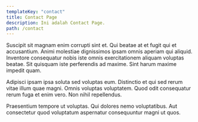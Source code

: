 ```yaml
---
templateKey: "contact"
title: Contact Page
description: Ini adalah Contact Page.
path: /contact
---
```


Suscipit sit magnam enim corrupti sint et. Qui beatae at et fugit qui et accusantium. Animi molestiae dignissimos ipsam omnis aperiam qui aliquid. Inventore consequatur nobis iste omnis exercitationem aliquam voluptas beatae. Sit quisquam iste perferendis ad maxime. Sint harum maxime impedit quam.

Adipisci ipsam ipsa soluta sed voluptas eum. Distinctio et qui sed rerum vitae illum quae magni. Omnis voluptas voluptatem. Quod odit consequatur rerum fuga et enim vero. Non nihil repellendus.

Praesentium tempore ut voluptas. Qui dolores nemo voluptatibus. Aut consectetur quod voluptatum aspernatur consequuntur magni ut quos.
